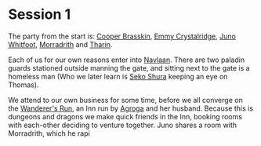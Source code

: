 # Session 1
The party from the start is: [Cooper Brasskin](../../Player%20Characters/Cooper%20Brasskin.md), [Emmy Crystalridge](../../Player%20Characters/Emmy%20Crystalridge.md), [Juno Whitfoot](../../Player%20Characters/Juno%20Whitfoot.md), [Morradrith](../../Player%20Characters/Morradrith.md) and [Tharin](../../Groups/Blood%20Orcs/Tharin.md).

Each of us for our own reasons enter into [Navlaan](../../Locations/Carthus/Navlaan). There are two paladin guards stationed outside manning the gate, and sitting next to the gate is a homeless man (Who we later learn is [Seko Shura](../../NPCs/Carthian/Seko%20Shura.md) keeping an eye on Thomas).

We attend to our own business for some time, before we all converge on the [Wanderer's Run](../../Locations/Carthus/Navlaan/Wanderer's%20Run.md), an Inn run by [Agroga](../../NPCs/Carthian/Agroga.md) and her husband. Because this is dungeons and dragons we make quick friends in the Inn, booking rooms with each-other deciding to venture together. Juno shares a room with Morradrith, which he rapi